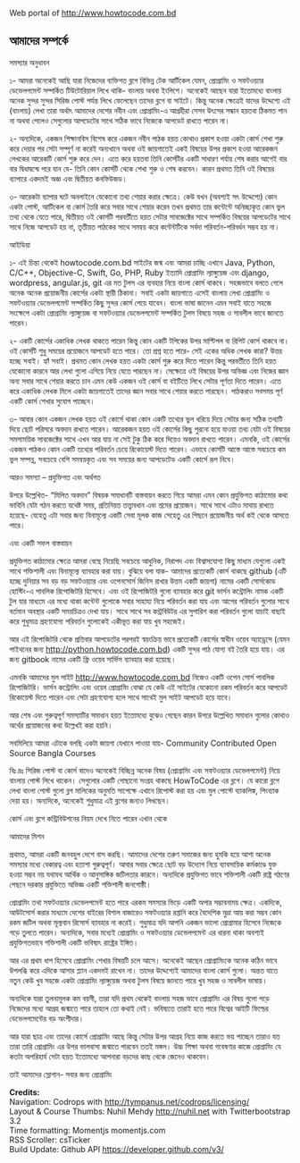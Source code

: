 Web portal of http://www.howtocode.com.bd  

## আমাদের সম্পর্কে  

সমস্যার অনুধাবন

১- আমরা অনেকেই আছি যারা নিজেদের ব্যক্তিগত ব্লগে বিভিন্ন টেক আর্টিকেল যেমন, প্রোগ্রামিং ও সফটওয়্যার ডেভেলপমেন্ট সম্পর্কিত টিউটোরিয়াল লিখে থাকি- বাংলায় অথবা ইংলিশে। অনেকেই আছেন যারা ইতোমধ্যে বাংলায় অনেক সুন্দর সুন্দর সিরিজ পোস্ট পর্যন্ত লিখে ফেলেছেন তাদের ব্লগে বা সাইটে। কিন্তু অনেক ক্ষেত্রেই যাদের উদ্দেশ্যে এই (বাংলায়) লেখা তারা অর্থাৎ আমাদের দেশের নবীন এবং প্রোগ্রামিং-এ আগ্রহীরা সেসব উৎসের সন্ধান হয়তবা ঠিকমত পান না অথবা পেলেও সেগুলোর আপডেটের সাথে সঠিক ভাবে নিজেকে আপডেট রাখতে পারেন না।

২- অন্যদিকে, একজন শিক্ষানবিস বিশেষ করে একজন নবীন পাঠক হয়ত কোথাও প্রকাশ হওয়া একটা কোর্স শেখা শুরু করে দেয়ার পর সেটা সম্পূর্ণ না করেই অন্যখানে অথবা ওই জায়গাতেই একই বিষয়ের উপর প্রকাশ হওয়া আরেকজন লেখকের আরেকটি কোর্স শুরু করে দেন। এতে করে হয়তবা তিনি কোর্সটির একটি সাধারণ পর্যায় শেষ করার আগেই বার বার দ্বিধাদ্বন্দ্বে পরে যান যে- তিনি কোন কোর্সটি থেকে শেখা শুরু ও শেষ করবেন। কারন প্রথমত তিনি ওই বিষয়ের ব্যাপারে একদমই অজ্ঞ এবং দ্বিতীয়ত কনফিউজড।

৩- আরেকটা ব্যাপার ঘটে অনলাইনে যেকোনো তথ্য শেয়ার করার ক্ষেত্রে। কেউ যখন (অবশ্যই সৎ উদ্দেশ্যে) কোন একটা পোস্ট, আর্টিকেল বা কোর্স তৈরি করে সবার সাথে শেয়ার করেন তখন প্রথমত তার কন্টেন্টে অনিচ্ছাকৃত কোন ভুল তথ্য থেকে যেতে পারে, দ্বিতীয়ত ওই কোর্সটি পরবর্তীতে হয়ত সেটার সাবজেক্টের সাথে সম্পর্কিত বিষয়ের আপডেটের সাথে সাথে নিজে আপডেট হয় না, তৃতীয়ত পাঠকের সাথে সমন্বয় করে কন্টেন্টটিকে সর্বদা পরিবর্তন-পরিবর্ধন সম্ভব হয় না।

আইডিয়া

১- এই চিন্তা থেকেই howtocode.com.bd সাইটের জন্ম এবং আমরা চাচ্ছি এখানে Java, Python, C/C++, Objective-C, Swift, Go, PHP, Ruby ইত্যাদি প্রোগ্রামিং ল্যাঙ্গুয়েজ এবং django, wordpress, angular.js, git এর মত টুলস এর ব্যবহার নিয়ে বাংলা কোর্স থাকবে। সহজভাবে বলতে গেলে অনেক অনেক প্রয়োজনীয় কোর্সের একটা স্থায়ী ঠিকানা। সবাই একটা জায়গাতে এসেই বাংলায় লেখা প্রোগ্রামিং ও সফটওয়্যার ডেভেলপমেন্ট সম্পর্কিত কিছু সুন্দর কোর্স পেয়ে যাবেন। বাংলা ভাষা জানেন এমন সবাই যাতে সহজে সংক্ষেপে একটা প্রোগ্রামিং ল্যাঙ্গুয়েজ বা সফটওয়্যার ডেভেলপমেন্ট সম্পর্কিত টুলস বিষয়ে সহজ ও সাবলীল ভাবে জানতে পারেন।

২- একটি কোর্সের একাধিক লেখক থাকতে পারেন কিন্তু কোন একটি টপিকের উপর মাল্টিপল বা রিপিট কোর্স থাকবে না। ওই কোর্সটি শুধু সময়ের প্রয়োজনে আপডেট হতে পারে। তো প্রশ্ন হতে পারে- সেই একের অধিক লেখক কারা? উত্তর হচ্ছে সবাই। হ্যাঁ সবাই। প্রথমত কোন লেখক হয়ত একটা কোর্স শুরু করে দিতে পারেন কিন্তু পরবর্তীতে তিনি হয়ত যেকোনো কারনে আর লেখা গুলো এগিয়ে নিয়ে যেতে পারছেন না। সেক্ষেত্রে ওই বিষয়ের উপর অভিজ্ঞ এবং নিজের জ্ঞান অন্য সবার সাথে শেয়ার করতে চান এমন কেউ একজন ওই কোর্স বা বইটিতে লিখে সেটার পূর্ণতা দিতে পারেন। এতে করে একাধিক লেখক মিলে একটা জায়গাতেই তাদের জ্ঞান সবার সাথে শেয়ার করতে পারছেন। পাঠকরাও সবসময় পূর্ণ একটি কোর্স শেখার সুযোগ পাচ্ছেন।

৩- আবার কোন একজন লেখক হয়ত ওই কোর্সে থাকা কোন একটি তথ্যের ভুল ধরিয়ে দিয়ে সেটার জন্য সঠিক তথ্যটি দিয়ে ছোট পরিসরে অবদান রাখতে পারেন। আরেকজন হয়ত ওই কোর্সের কিছু পুরনো হয়ে যাওয়া তথ্য যেটা ওই বিষয়ের সমসাময়িক সাবজেক্টের সাথে এখন আর যায় না সেই টুকু ঠিক করে দিয়েও অবদান রাখতে পারেন। এমনকি, ওই কোর্সের একজন পাঠকও কোন একটি তথ্যের পরিবর্তন চেয়ে রিকোয়েস্ট দিতে পারেন। এভাবে কোর্সটি আস্তে আস্তে সবচেয়ে কম ভুল সম্পন্ন, সবচেয়ে বেশি সমন্বয়কৃত এবং সব সময়ের জন্য আপডেটেড একটি কোর্সে রূপ নিবে।

আরও সমস্যা – প্রযুক্তিগত এবং অর্থগত

উপরে উল্লেখিত- “মিলিত অবদান” বিষয়ক সমাধানটি বাস্তবায়ন করতে গিয়ে আমরা এমন কোন প্রযুক্তিগত কাঠামোর কথা ভাবিনি যেটা গঠন করতে যথেষ্ট সময়, প্রতিনিয়ত তত্ত্বাবধান এবং শ্রমের প্রয়োজন। সাথে সাথে এটাও মাথায় রাখতে হয়েছে- যেহেতু এটা সবার জন্য বিনামূল্যে একটি সেবা মূলক কাজ সেহেতু এর পিছনে প্রয়োজনীয় অর্থ কই থেকে আসতে পারে।

এবং একটি সফল বাস্তবায়ন

প্রযুক্তিগত কাঠামোর ক্ষেত্রে আমরা বেছে নিয়েছি সবচেয়ে আধুনিক, নিরাপদ এবং বিশ্বাসযোগ্য কিছু মাধ্যম যেগুলো একই সাথে শক্তিশালী এবং বিনামূল্যে ব্যাবহার করা যায়। বুঝিয়ে বলা যাক- আমাদের প্রত্যেকটি কোর্স থাকছে github (এটি হচ্ছে দুনিয়ার সব বড় বড় সফটওয়্যার এবং ওপেনসোর্স জিনিস রাখার উত্তম একটি জায়গা) নামের একটি সোর্সকোড হোস্টিং-এ পাবলিক রিপোজিটরি হিসেবে। এবং ওই রিপোজিটরি গুলো ব্যাবহার করে git ভার্সন কন্ট্রোলিং নামক একটি টুল যার মাধ্যমে এর মধ্যে থাকা কন্টেন্ট গুলোকে সবার সাহায্য নিয়ে পরিবর্তন করা যায় এবং আগের পরিবর্তন গুলোর সাথে বর্তমান অবস্থার একটি সময়চিত্রও দেখা যায়। সাথে সাথে সব কন্ট্রবিউটর এর সুপারিশ করা পরিবর্তন গুলো যাচাই বাছাই করে শুধুমাত্র গ্রহণযোগ্য পরিবর্তন গুলোকেই একীভূত করা যায় খুব সহজেই।

আর এই রিপোজিটরি থেকে প্রতিবার আপডেটের পরপরই স্বয়ংক্রিয় ভাবে প্রত্যেকটি কোর্সের স্বাধীন ওয়েব অ্যাড্রেসে (যেমন পাইথনের জন্য http://python.howtocode.com.bd) একটি সুন্দর পাঠ যোগ্য বই তৈরি হয়ে যায়। এর জন্য gitbook নামের একটি ফ্রি ওয়েব সার্ভিস ব্যাবহার করা হয়েছে।

এমনকি আমাদের মুল সাইট http://www.howtocode.com.bd নিজেও একটি ওপেন সোর্স পাবলিক রিপোজিটরি। ভার্সন কন্ট্রোলিং এবং ওয়েব প্রোগ্রামিং বোঝা যে কেউ এই সাইটের যেকোনো রকম পরিবর্তন করে আপডেট রিকোয়েস্ট দিতে পারেন এবং সেটা গ্রহণযোগ্য হলে সাথে সাথেই মুল সাইট আপডেট হয়ে যাবে।

আর শেষ এবং গুরুত্বপূর্ণ সমস্যাটির সমাধান হয়ত ইতোমধ্যে বুঝেও গেছেন কারন উপরে উল্লেখিত সমাধান গুলোর কোথাও অর্থের প্রয়োজনের কথা উল্লেখই করা হয়নি।

সবমিলিয়ে আমরা এটাকে বলছি একটা জায়গা যেখানে পাওয়া যায়- Community Contributed Open Source Bangla Courses

বিঃ দ্রঃ সিরিজ পোস্ট বা কোর্স বাদেও অনেকেই বিচ্ছিন্ন অনেক বিষয় (প্রোগ্রামিং এবং সফটওয়্যার ডেভেলপমেন্ট) নিয়ে বাংলায় পোস্ট লিখে থাকেন। সেগুলোর একটি গোছানো সংগ্রহ থাকছে HowToCode এর ব্লগে। যে কারো ব্লগে লেখা বাংলা পোস্ট গুলো ব্লগ মালিকের অনুমতি সাপেক্ষে এখানে রিপোস্ট করা হয় এবং মুল পোস্টে ব্যাকলিঙ্ক, পিংব্যাক দেয়া হয়। অন্যদিকে, অনেকেই শুধুমাত্র এই ব্লগের জন্যও লিখছেন।

কোর্স এবং ব্লগে কন্ট্রিবিউশনের নিয়ম দেখে নিতে পারেন এখান থেকে

আমাদের মিশন

প্রথমত, আমরা একটি জনবহুল দেশে বাস করছি। আমাদের দেশের তরুণ সমাজের জন্য হুমকি হয়ে আশা অনেক সমস্যার মধ্যে বেকারত্ব এবং হতাশা গুরুত্বপূর্ণ। আবার সবার ক্ষেত্রে ছোট বড় উদ্যোগ নিয়ে ব্যাবসায়িক কর্মকাণ্ডে যুক্ত হওয়া সম্ভব নয় যথাযথ আর্থিক ও আনুসাঙ্গিক জটিলতার কারনে। অন্যদিকে প্রযুক্তিগত ভাবে শক্তিশালী একটি রাষ্ট্র গঠণের পেছনে দরকার প্রযুক্তিতে অভিজ্ঞ একটি শক্তিশালী জনগোষ্ঠী।

প্রোগ্রামিং তথা সফটওয়্যার ডেভেলপমেন্ট হতে পারে এরকম সমস্যার ভিড়ে একটি অপার সম্ভাবনাময় ক্ষেত্র। একদিকে, আউটসোর্স করার মাধ্যমে দেশের বাইরের বিশাল বাজারেও সফটওয়্যার রপ্তানি করে বৈদেশিক মুদ্রা আয় করা সম্ভব কোন রকম জটিল অথবা মূল্যবান রিসোর্স ব্যাবহার না করেই। শুধুমাত্র যদি আপনি একজন ভালো প্রোগ্রামার হিসেবে নিজেকে গড়ে তুলতে পারেন। অন্যদিকে, সবার মধ্যেই প্রোগ্রামিং ও সফটওয়্যার ডেভেলপমেন্ট এর ধারনা থাকা অবশ্যই প্রযুক্তিগতভাবে শক্তিশালী একটি ভবিষ্যৎ রাষ্ট্রের ইঙ্গিত।

আর এর প্রথম ধাপ হিসেবে প্রোগ্রামিং শেখার বিষয়টি চলে আসে। অনেকেই আছেন প্রোগ্রামিংকে অনেক কঠিন ভাবে উপলব্ধি করে এদিকে আসার প্ল্যান একদমই রাখেন না। তাদের উদ্দেশ্যেই আমাদের বাংলা কোর্স গুলো। অন্তত যাতে নতুন কেউ খুব সহজে একটা প্রোগ্রামিং ল্যাঙ্গুয়েজ অথবা টুলস বিষয়ে জানতে পারে খুব সহজ ও সাবলীল ভাষায়।

অন্যদিকে যারা তুলনামূলক কম বয়সী, তারা যদি প্রথম থেকেই বাংলায় সহজ ভাবে প্রোগ্রামিং এর বিষয় গুলো পড়ে নিজেদের মধ্যে আগ্রহ জন্মাতে পারে তাহলে তো কথাই নেই। ভবিষ্যতে তারাই হতে পারে বিশ্বের আইটি ফিল্ডের ডেভেলপমেন্টের বড় অংশীদার।

আর যারা ছাত্র এবং তাদের কোর্সে প্রোগ্রামিং আছে কিন্তু সেটার উপর আগ্রহ নিয়ে কাজ করতে ভয় পাচ্ছেন তারাও যত তারা তারি প্রোগ্রামিং এর উপর ভালবাসা জন্মাতে পারবেন ততই মঙ্গল। উচ্চ শিক্ষা অথবা গবেষণার কাজে প্রোগ্রামিং যে কতটা অপরিহার্য সেটা হয়ত ইতোমধ্যে আপনারা বড়দের কাছ থেকে জেনেও থাকবেন।

তাই আমাদের স্লোগান- সবার জন্য প্রোগ্রামিং

**Credits:**  
Navigation: Codrops with http://tympanus.net/codrops/licensing/  
Layout & Course Thumbs: Nuhil Mehdy http://nuhil.net  with Twitterbootstrap 3.2  
Time formatting: Momentjs momentjs.com  
RSS Scroller: csTicker  
Build Update: Github API https://developer.github.com/v3/  
